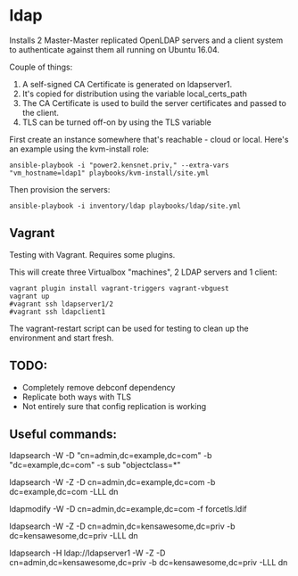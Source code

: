 # ldap

Installs 2 Master-Master replicated OpenLDAP servers and a client system to authenticate against them all running on Ubuntu 16.04.

Couple of things:
1) A self-signed CA Certificate is generated on ldapserver1.
2) It's copied for distribution using the variable local_certs_path
3) The CA Certificate is used to build the server certificates and passed to the client.
3) TLS can be turned off-on by using the TLS variable

First create an instance somewhere that's reachable - cloud or local. Here's an example using the kvm-install role:

```
ansible-playbook -i "power2.kensnet.priv," --extra-vars "vm_hostname=ldap1" playbooks/kvm-install/site.yml
```

Then provision the servers:

```
ansible-playbook -i inventory/ldap playbooks/ldap/site.yml
```

## Vagrant

Testing with Vagrant. Requires some plugins.

This will create three Virtualbox "machines", 2 LDAP servers and 1 client:

```
vagrant plugin install vagrant-triggers vagrant-vbguest
vagrant up
#vagrant ssh ldapserver1/2
#vagrant ssh ldapclient1
```

The vagrant-restart script can be used for testing to clean up the environment and start fresh.

## TODO:

- Completely remove debconf dependency
- Replicate both ways with TLS
- Not entirely sure that config replication is working

## Useful commands:

ldapsearch -W -D "cn=admin,dc=example,dc=com" -b "dc=example,dc=com" -s sub "objectclass=*"

ldapsearch -W -Z -D cn=admin,dc=example,dc=com -b dc=example,dc=com -LLL dn

ldapmodify -W -D cn=admin,dc=example,dc=com -f forcetls.ldif

ldapsearch -W -Z -D cn=admin,dc=kensawesome,dc=priv -b dc=kensawesome,dc=priv -LLL dn

ldapsearch -H ldap://ldapserver1 -W -Z -D cn=admin,dc=kensawesome,dc=priv -b dc=kensawesome,dc=priv -LLL dn